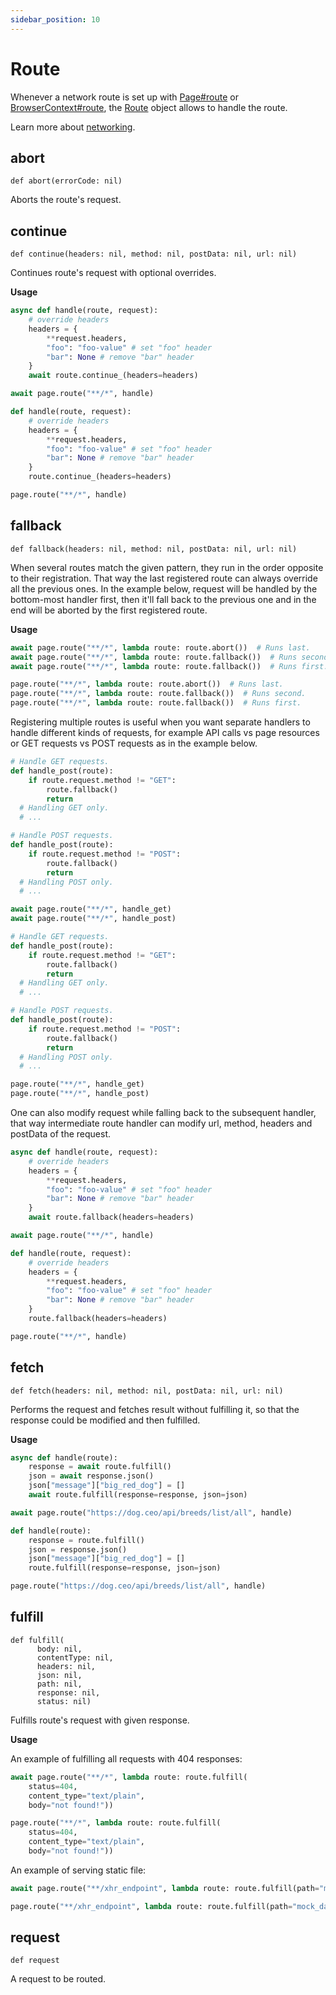 ```yaml
---
sidebar_position: 10
---
```


# Route

Whenever a network route is set up with [Page#route](./page#route) or [BrowserContext#route](./browser_context#route), the [Route](./route)
object allows to handle the route.

Learn more about [networking](https://playwright.dev/python/docs/network).

## abort

```
def abort(errorCode: nil)
```

Aborts the route's request.

## continue

```
def continue(headers: nil, method: nil, postData: nil, url: nil)
```

Continues route's request with optional overrides.

**Usage**

```py title=example_a9da256807ad7bc5787da691fc82b14b067741051d3d96c184e4e697dfaadede.py
async def handle(route, request):
    # override headers
    headers = {
        **request.headers,
        "foo": "foo-value" # set "foo" header
        "bar": None # remove "bar" header
    }
    await route.continue_(headers=headers)

await page.route("**/*", handle)

```

```py title=example_8e6c4877e6e55a6646c407efa694ca2b35325d25a177ec9eda7392d589f460f6.py
def handle(route, request):
    # override headers
    headers = {
        **request.headers,
        "foo": "foo-value" # set "foo" header
        "bar": None # remove "bar" header
    }
    route.continue_(headers=headers)

page.route("**/*", handle)

```



## fallback

```
def fallback(headers: nil, method: nil, postData: nil, url: nil)
```

When several routes match the given pattern, they run in the order opposite to their registration. That way the
last registered route can always override all the previous ones. In the example below, request will be handled by
the bottom-most handler first, then it'll fall back to the previous one and in the end will be aborted by the first
registered route.

**Usage**

```py title=example_5a1b25856c2e94c50fd5664e02964d1afd6d840d6c6a3602ee6b8c4a7eaf5193.py
await page.route("**/*", lambda route: route.abort())  # Runs last.
await page.route("**/*", lambda route: route.fallback())  # Runs second.
await page.route("**/*", lambda route: route.fallback())  # Runs first.

```

```py title=example_4dba0de94a24d0de1d6c888253b7c7295e931fb54ac2051cefe15102a3a1ea84.py
page.route("**/*", lambda route: route.abort())  # Runs last.
page.route("**/*", lambda route: route.fallback())  # Runs second.
page.route("**/*", lambda route: route.fallback())  # Runs first.

```

Registering multiple routes is useful when you want separate handlers to handle different kinds of requests, for
example API calls vs page resources or GET requests vs POST requests as in the example below.

```py title=example_85faf1b8f4fc6de3ee04b4e2a4851478912bcd52c29ac0a9d81a75e4a74a5c23.py
# Handle GET requests.
def handle_post(route):
    if route.request.method != "GET":
        route.fallback()
        return
  # Handling GET only.
  # ...

# Handle POST requests.
def handle_post(route):
    if route.request.method != "POST":
        route.fallback()
        return
  # Handling POST only.
  # ...

await page.route("**/*", handle_get)
await page.route("**/*", handle_post)

```

```py title=example_f34f68524339404dcaf6b44a69dd897c8841025e4870e6247f3e0cb64d6d8d50.py
# Handle GET requests.
def handle_post(route):
    if route.request.method != "GET":
        route.fallback()
        return
  # Handling GET only.
  # ...

# Handle POST requests.
def handle_post(route):
    if route.request.method != "POST":
        route.fallback()
        return
  # Handling POST only.
  # ...

page.route("**/*", handle_get)
page.route("**/*", handle_post)

```

One can also modify request while falling back to the subsequent handler, that way intermediate route handler can
modify url, method, headers and postData of the request.

```py title=example_ba1031939a1b970b94dc8d8a1394e0ebf19aaf5d44eed16bf4e832888397bcfd.py
async def handle(route, request):
    # override headers
    headers = {
        **request.headers,
        "foo": "foo-value" # set "foo" header
        "bar": None # remove "bar" header
    }
    await route.fallback(headers=headers)

await page.route("**/*", handle)

```

```py title=example_427da5039b64cbfd74a02afe147db3da6392eb5812c872722bae349ec2af04f7.py
def handle(route, request):
    # override headers
    headers = {
        **request.headers,
        "foo": "foo-value" # set "foo" header
        "bar": None # remove "bar" header
    }
    route.fallback(headers=headers)

page.route("**/*", handle)

```



## fetch

```
def fetch(headers: nil, method: nil, postData: nil, url: nil)
```

Performs the request and fetches result without fulfilling it, so that the response could be modified and then
fulfilled.

**Usage**

```py title=example_16dfd34f10f41f06ac49647fc6269cfeacdb1c9dbc899dcf3a4243283cd9839f.py
async def handle(route):
    response = await route.fulfill()
    json = await response.json()
    json["message"]["big_red_dog"] = []
    await route.fulfill(response=response, json=json)

await page.route("https://dog.ceo/api/breeds/list/all", handle)

```

```py title=example_ae03b1dcd71f7860d148d648ee165279204314e9967f74dd02010597fe8ef3ac.py
def handle(route):
    response = route.fulfill()
    json = response.json()
    json["message"]["big_red_dog"] = []
    route.fulfill(response=response, json=json)

page.route("https://dog.ceo/api/breeds/list/all", handle)

```



## fulfill

```
def fulfill(
      body: nil,
      contentType: nil,
      headers: nil,
      json: nil,
      path: nil,
      response: nil,
      status: nil)
```

Fulfills route's request with given response.

**Usage**

An example of fulfilling all requests with 404 responses:

```py title=example_4a076d47c9f849e2ca57423937c13605083c7201e2f45fa36030a143ba27ec01.py
await page.route("**/*", lambda route: route.fulfill(
    status=404,
    content_type="text/plain",
    body="not found!"))

```

```py title=example_c247074da17f235a5053019429413324002ae4ead5cc6a1afe8fa05211e83bd6.py
page.route("**/*", lambda route: route.fulfill(
    status=404,
    content_type="text/plain",
    body="not found!"))

```

An example of serving static file:

```py title=example_9a7610b98fe51671faea12afd7ddcf2eba2914a6dd1cd60cf00382833ed55105.py
await page.route("**/xhr_endpoint", lambda route: route.fulfill(path="mock_data.json"))

```

```py title=example_b517c4af01a97518ee777cc3cf0f29316c1838eaf8e0fd7253e0d4b4a9590140.py
page.route("**/xhr_endpoint", lambda route: route.fulfill(path="mock_data.json"))

```



## request

```
def request
```

A request to be routed.
